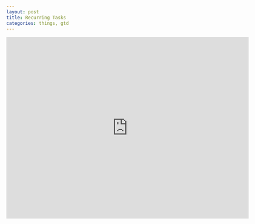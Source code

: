 ```yaml
---
layout: post
title: Recurring Tasks
categories: things, gtd
---
```


<iframe width="640" height="480" src="http://www.youtube.com/embed/43RWE6tflPQ" frameborder="0" allowfullscreen></iframe>